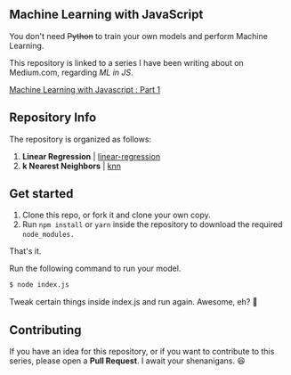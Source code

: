 ## Machine Learning with JavaScript

You don't need ~~Python~~ to train your own models and perform Machine Learning.

This repository is linked to a series I have been writing about on Medium.com, regarding _ML in JS_. 

[Machine Learning with Javascript : Part 1](https://hackernoon.com/machine-learning-with-javascript-part-1-9b97f3ed4fe5)

## Repository Info

The repository is organized as follows:

1. **Linear Regression** | [linear-regression](https://github.com/abhisheksoni27/machine-learning-with-js/tree/master/linear-regression)
2. **k Nearest Neighbors** | [knn](https://github.com/abhisheksoni27/machine-learning-with-js/tree/master/knn)

## Get started

1. Clone this repo, or fork it and clone your own copy.
2. Run `npm install` or `yarn` inside the repository to download the required `node_modules.`

That's it. 

Run the following command to run your model.

```bash
$ node index.js
```
Tweak certain things inside index.js and run again. Awesome, eh? :tada:

## Contributing

If you have an idea for this repository, or if you want to contribute to this series, please open a **Pull Request**. I await your shenanigans. :laughing:
